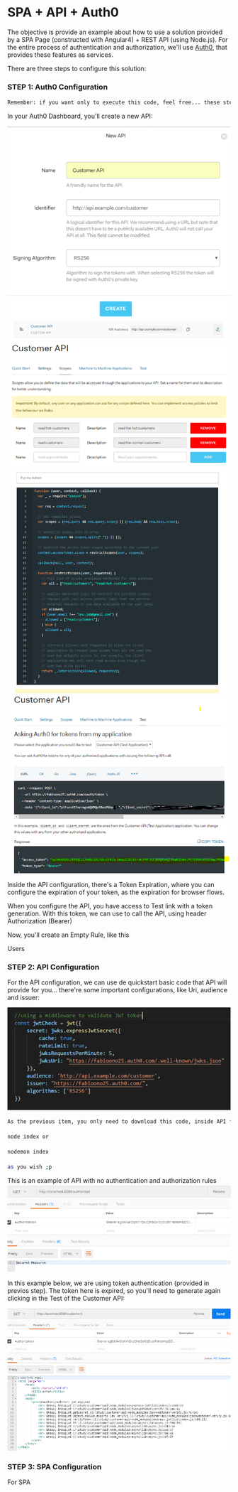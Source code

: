 # SPA + API + Auth0

The objective is provide an example about how to use a solution provided by a SPA Page (constructed with Angular4) + REST API (using Node.js). For the entire process of authentication and authorization, we'll use [Auth0](https://auth0.com), that provides these features as services.

There are three steps to configure this solution:

### STEP 1: Auth0 Configuration

```sh
Remember: if you want only to execute this code, feel free... these steps bellow are for you configurate from scratch your account, API, Rules.
```

In your Auth0 Dashboard, you'll create a new API:

![](https://github.com/fabioono25/spa_api_auth0/blob/master/images/API.PNG)
![](https://github.com/fabioono25/spa_api_auth0/blob/master/images/api2.PNG)
![](https://github.com/fabioono25/spa_api_auth0/blob/master/images/api_scopes.PNG)
![](https://github.com/fabioono25/spa_api_auth0/blob/master/images/rules.PNG)
![](https://github.com/fabioono25/spa_api_auth0/blob/master/images/token.PNG)


Inside the API configuration, there's a Token Expiration, where you can configure the expiration of your token, as the expiration for browser flows.

When you configure the API, you have access to Test link with a token generation. With this token, we can use to call the API, using header Authorization (Bearer)

Now, you'll create an Empty Rule, like this

Users

### STEP 2: API Configuration

For the API configuration, we can use de quickstart basic code that API will provide for you... there're some important configurations, like Uri, audience and issuer:

![](https://github.com/fabioono25/spa_api_auth0/blob/master/images/configure_api.PNG)

```sh
As the previous item, you only need to download this code, inside API folder, and run with the commands:

node index or

nodemon index

as you wish ;p
```

This is an example of API with no authentication and authorization rules
![](https://github.com/fabioono25/spa_api_auth0/blob/master/images/postman1.PNG)

In this example below, we are using token authentication (provided in previos step). The token here is expired, so you'll need to generate again clicking in the Test of the Customer API:

![](https://github.com/fabioono25/spa_api_auth0/blob/master/images/postman2.PNG)

### STEP 3: SPA Configuration

For SPA 
